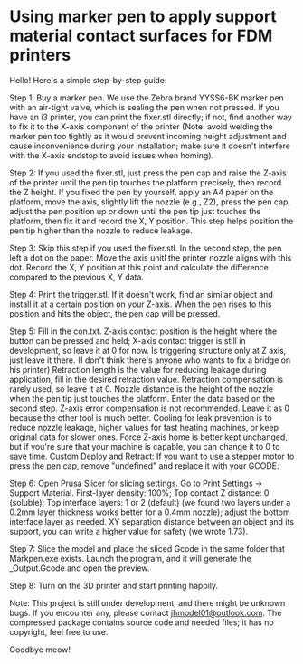 # Using marker pen to apply support material contact surfaces for FDM printers
Hello! Here's a simple step-by-step guide:

Step 1: Buy a marker pen. We use the Zebra brand YYSS6-BK marker pen with an air-tight valve, which is sealing the pen when not pressed. If you have an i3 printer, you can print the fixer.stl directly; if not, find another way to fix it to the X-axis component of the printer (Note: avoid welding the marker pen too tightly as it would prevent incoming height adjustment and cause inconvenience during your installation; make sure it doesn't interfere with the X-axis endstop to avoid issues when homing).

Step 2: If you used the fixer.stl, just press the pen cap and raise the Z-axis of the printer until the pen tip touches the platform precisely, then record the Z height. If you fixed the pen by yourself, apply an A4 paper on the platform, move the axis, slightly lift the nozzle (e.g., Z2), press the pen cap, adjust the pen position up or down until the pen tip just touches the platform, then fix it and record the X, Y position. This step helps position the pen tip higher than the nozzle to reduce leakage.

Step 3: Skip this step if you used the fixer.stl. In the second step, the pen left a dot on the paper. Move the axis unitl the printer nozzle aligns with this dot. Record the X, Y position at this point and calculate the difference compared to the previous X, Y data.

Step 4: Print the trigger.stl. If it doesn't work, find an similar object and install it at a certain position on your Z-axis. When the pen rises to this position and hits the object, the pen cap will be pressed.

Step 5: Fill in the con.txt. Z-axis contact position is the height where the button can be pressed and held; X-axis contact trigger is still in development, so leave it at 0 for now. Is triggering structure only at Z axis, just leave it there. (I don't think there's anyone who wants to fix a bridge on his printer) Retraction length is the value for reducing leakage during application, fill in the desired retraction value. Retraction compensation is rarely used, so leave it at 0. Nozzle distance is the height of the nozzle when the pen tip just touches the platform. Enter the data based on the second step. Z-axis error compensation is not recommended. Leave it as 0 because the other tool is much better. Cooling for leak prevention is to reduce nozzle leakage, higher values for fast heating machines, or keep original data for slower ones. Force Z-axis home is better kept unchanged, but if you're sure that your machine is capable, you can change it to 0 to save time. Custom Deploy and Retract: If you want to use a stepper motor to press the pen cap, remove "undefined" and replace it with your GCODE.

Step 6: Open Prusa Slicer for slicing settings. Go to Print Settings -> Support Material. First-layer density: 100%; Top contact Z distance: 0 (soluble); Top interface layers: 1 or 2 (default) (we found two layers under a 0.2mm layer thickness works better for a 0.4mm nozzle); adjust the bottom interface layer as needed. XY separation distance between an object and its support, you can write a higher value for safety (we wrote 1.73).

Step 7: Slice the model and place the sliced Gcode in the same folder that Markpen.exe exists. Launch the program, and it will generate the _Output.Gcode and open the preview.

Step 8: Turn on the 3D printer and start printing happily.

Note: This project is still under development, and there might be unknown bugs. If you encounter any, please contact jhmodel01@outlook.com. The compressed package contains source code and needed files; it has no copyright, feel free to use.

Goodbye meow!
